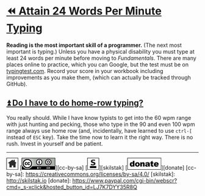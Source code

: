 # [⏪ Attain 24 Words Per Minute Typing](/README.md)

**Reading is the most important skill of a programmer.** (The next
most important is typing.) Unless you have a physical disability
you must type at least 24 words per minute before moving to
*Fundamentals*. There are many places online to practice, which you
can Google, but the test must be on
[typingtest.com](http://typingtest.com). Record your score in your
workbook including improvements as you make them, (which can actually
be tracked through GitHub).

## [⏫ Do I have to do home-row typing?](#)

You really should. While I have know typists to get into the 60 wpm
range with just hunting and pecking, those who type in the 90 and
even 100 wpm range always use home row (and, incidentally, have
learned to use `ctrl-[` instead of `ESC` key). Take the time now to
learn it the right way. There is no rush. Invest in yourself and be
patient.

---
[![home](/assets/home-bw.png)](/README.md)
[![cc-by-sa](/assets/cc-by-sa.png)][cc-by-sa]
[![skilstak](/assets/skilstak-logo-bw.png)][skilstak]
[![donate](/assets/donate-bw.png)][donate]
[cc-by-sa]: https://creativecommons.org/licenses/by-sa/4.0/
[skilstak]: http://skilstak.io
[donate]: https://www.paypal.com/cgi-bin/webscr?cmd=_s-xclick&hosted_button_id=LJ7K7DYY35R8Q


